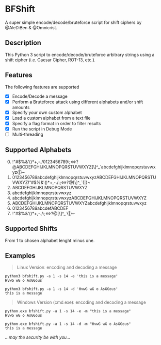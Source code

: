 # BFShift
A super simple encode/decode/bruteforce script for shift ciphers by @AleDiBen & @Omnicrist.

## Description
This Python 3 script to encode/decode/bruteforce arbitrary strings using a shift cipher (i.e. Caesar Cipher, ROT-13, etc.).

## Features
The following features are supported
- [x] Encode/Decode a message
- [x] Perform a Bruteforce attack using different alphabets and/or shift amounts
- [x] Specify your own custom alphabet
- [x] Load a custom alphabet from a text file
- [x] Specify a flag format in order to filter results
- [x] Run the script in Debug Mode
- [ ] Multi-threading

## Supported Alphabets
0. !"#$%&'()*+,-./0123456789:;<=>?@ABCDEFGHIJKLMNOPQRSTUVWXYZ[\\]^_`abcdefghijklmnopqrstuvwxyz{|}~
1. 0123456789abcdefghijklmnopqrstuvwxyzABCDEFGHIJKLMNOPQRSTUVWXYZ!"#$%&'()*+,-./:;<=>?@[\\]^_`{|}~
2. ABCDEFGHIJKLMNOPQRSTUVWXYZ
3. abcdefghijklmnopqrstuvwxyz
4. abcdefghijklmnopqrstuvwxyzABCDEFGHIJKLMNOPQRSTUVWXYZ
5. ABCDEFGHIJKLMNOPQRSTUVWXYZabcdefghijklmnopqrstuvwxyz
6. 0123456789abcdefABCDEF
7. !"#$%&'()*+,-./:;<=>?@[\\]^_`{|}~

## Supported Shifts
From 1 to chosen alphabet lenght minus one.

## Examples
> Linux Version: encoding and decoding a message
```
python3 bfshift.py -a 1 -s 14 -e 'this is a message'
HvwG wG o AsGGous

python3 bfshift.py -a 1 -s 14 -d 'HvwG wG o AsGGous'
this is a message
```

> Windows Version (cmd.exe): encoding and decoding a message
```
python.exe bfshift.py -a 1 -s 14 -e -m "this is a message"
HvwG wG o AsGGous

python.exe bfshift.py -a 1 -s 14 -d -m "HvwG wG o AsGGous"
this is a message
```

*...may the security be with you...*
